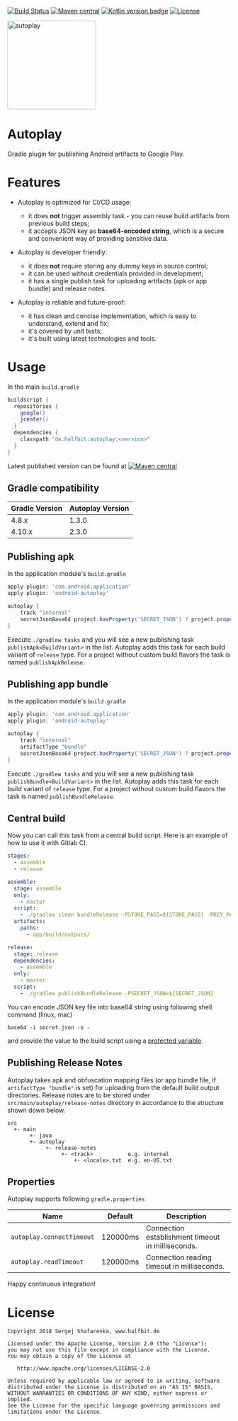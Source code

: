 [![Build Status](https://travis-ci.org/beworker/autoplay.svg?branch=master)](https://travis-ci.org/beworker/autoplay)
[![Maven central](http://img.shields.io/maven-central/v/de.halfbit/autoplay.svg)](http://search.maven.org/#search%7Cga%7C1%7Cg%3A%22de.halfbit%22%20a%3A%22autoplay%22)
[![Kotlin version badge](https://img.shields.io/badge/kotlin-1.2.61-blue.svg)](http://kotlinlang.org/)
[![License](https://img.shields.io/badge/License-Apache%202.0-blue.svg)](http://www.apache.org/licenses/LICENSE-2.0)

<img src="https://github.com/beworker/autoplay/blob/master/publishing/autoplay-logo.png" alt="autoplay" width=200 />

# Autoplay
Gradle plugin for publishing Android artifacts to Google Play.

# Features

- Autoplay is optimized for CI/CD usage:
  - it does **not** trigger assembly task - you can reuse build artifacts from previous build steps;
  - it accepts JSON key as **base64-encoded string**, which is a secure and convenient way of providing sensitive data.
  
- Autoplay is developer friendly:
  - it does **not** require storing any dummy keys in source control;
  - it can be used without credentials provided in development;
  - it has a single publish task for uploading artifacts (apk or app bundle) and release notes.
  
- Autoplay is reliable and future-proof:
  - it has clean and concise implementation, which is easy to understand, extend and fix;
  - it's covered by unit tests;
  - it's built using latest technologies and tools.
 
# Usage

In the main `build.gradle`

```gradle
buildscript {
  repositories {
    google()
    jcenter()  
  }
  dependencies {
    classpath "de.halfbit:autoplay:<version>"
  }
}
```

Latest published version can be found at [![Maven central](http://img.shields.io/maven-central/v/de.halfbit/autoplay.svg)](http://search.maven.org/#search%7Cga%7C1%7Cg%3A%22de.halfbit%22%20a%3A%22autoplay%22)

## Gradle compatibility

Gradle Version | Autoplay Version
-----------|---------------
|4.8.x | 1.3.0|
|4.10.x | 2.3.0|

## Publishing apk

In the application module's `build.gradle`

```gradle
apply plugin: 'com.android.application'
apply plugin: 'android-autoplay'

autoplay {
    track "internal"
    secretJsonBase64 project.hasProperty('SECRET_JSON') ? project.property('SECRET_JSON') : ''
}
```

Execute `./gradlew tasks` and you will see a new publishing task `publishApk<BuildVariant>` in the list. Autoplay adds this task for each build variant of `release` type. For a project without custom build flavors the task is named `publishApkRelease`.

## Publishing app bundle

In the application module's `build.gradle`

```gradle
apply plugin: 'com.android.application'
apply plugin: 'android-autoplay'

autoplay {
    track "internal"
    artifactType "bundle"
    secretJsonBase64 project.hasProperty('SECRET_JSON') ? project.property('SECRET_JSON') : ''
}
```

Execute `./gradlew tasks` and you will see a new publishing task `publishBundle<BuildVariant>` in the list. Autoplay adds this task for each build variant of `release` type. For a project without custom build flavors the task is named `publishBundleRelease`.

## Central build

Now you can call this task from a central build script. Here is an example of how to use it with Gitlab CI.

```yml
stages:
  - assemble
  - release

assemble:
  stage: assemble
  only:
    - master
  script:
    - ./gradlew clean bundleRelease -PSTORE_PASS=${STORE_PASS} -PKEY_PASS=${KEY_PASS}
  artifacts:
    paths:
      - app/build/outputs/

release:
  stage: release
  dependencies:
    - assemble
  only:
    - master
  script:
    - ./gradlew publishBundleRelease -PSECRET_JSON=${SECRET_JSON}
```

You can encode JSON key file into base64 string using following shell command (linux, mac)

```shell
base64 -i secret.json -o -
```

and provide the value to the build script using a [protected variable](https://docs.gitlab.com/ee/ci/variables/#variables).

## Publishing Release Notes

Autoplay takes apk and obfuscation mapping files (or app bundle file, if `artifactType "bundle"` is set) for uploading from the default build output directories. Release notes are to be stored under `src/main/autoplay/release-notes` directory in accordance to the structure shown down below.

```
src
  +- main
       +- java
       +- autoplay
            +- release-notes
                 +- <track>           e.g. internal
                     +- <locale>.txt  e.g. en-US.txt
```

## Properties
Autoplay supports following `gradle.properties`

Name | Default | Description
-----|---------|-----
| `autoplay.connectTimeout` | 120000ms | Connection establishment timeout in milliseconds. |
| `autoplay.readTimeout` | 120000ms | Connection reading timeout in milliseconds. |

Happy continuous integration!

# License
```
Copyright 2018 Sergej Shafarenka, www.halfbit.de

Licensed under the Apache License, Version 2.0 (the "License");
you may not use this file except in compliance with the License.
You may obtain a copy of the License at

   http://www.apache.org/licenses/LICENSE-2.0

Unless required by applicable law or agreed to in writing, software
distributed under the License is distributed on an "AS IS" BASIS,
WITHOUT WARRANTIES OR CONDITIONS OF ANY KIND, either express or implied.
See the License for the specific language governing permissions and
limitations under the License.
```
